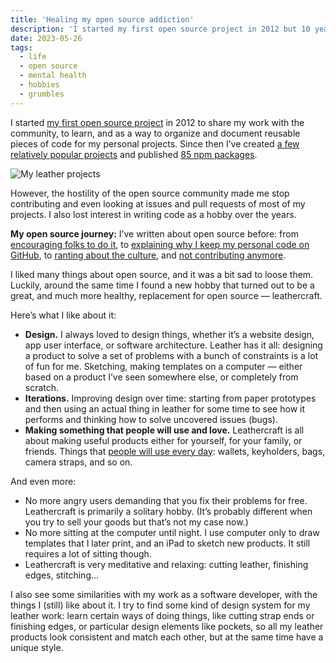 ```yaml
---
title: 'Healing my open source addiction'
description: 'I started my first open source project in 2012 but 10 years later I quit it almost entirely because of its hostile culture. Recently, I found a hobby that gives me everything I liked about open source but without any of its downsides.'
date: 2023-05-26
tags:
  - life
  - open source
  - mental health
  - hobbies
  - grumbles
---
```


I started [my first open source project](https://github.com/sapegin/richtypo.js) in 2012 to share my work with the community, to learn, and as a way to organize and document reusable pieces of code for my personal projects. Since then I’ve created [a few relatively popular projects](https://github.com/sapegin) and published [85 npm packages](https://www.npmjs.com/~sapegin).

![My leather projects](/images/leathercraft.jpg)

However, the hostility of the open source community made me stop contributing and even looking at issues and pull requests of most of my projects. I also lost interest in writing code as a hobby over the years.

**My open source journey:** I’ve written about open source before: from [encouraging folks to do it](/blog/open-source-for-everyone/), to [explaining why I keep my personal code on GitHub](/blog/personal-open-source/), to [ranting about the culture](/blog/no-complaints-oss/), and [not contributing anymore](/blog/going-offline/).

I liked many things about open source, and it was a bit sad to loose them. Luckily, around the same time I found a new hobby that turned out to be a great, and much more healthy, replacement for open source — leathercraft.

Here’s what I like about it:

- **Design.** I always loved to design things, whether it’s a website design, app user interface, or software architecture. Leather has it all: designing a product to solve a set of problems with a bunch of constraints is a lot of fun for me. Sketching, making templates on a computer — either based on a product I’ve seen somewhere else, or completely from scratch.
- **Iterations.** Improving design over time: starting from paper prototypes and then using an actual thing in leather for some time to see how it performs and thinking how to solve uncovered issues (bugs).
- **Making something that people will use and love.** Leathercraft is all about making useful products either for yourself, for your family, or friends. Things that [people will use every day](https://www.etsy.com/de-en/shop/KlatzLeatherGoods): wallets, keyholders, bags, camera straps, and so on.

And even more:

- No more angry users demanding that you fix their problems for free. Leathercraft is primarily a solitary hobby. (It’s probably different when you try to sell your goods but that’s not my case now.)
- No more sitting at the computer until night. I use computer only to draw templates that I later print, and an iPad to sketch new products. It still requires a lot of sitting though.
- Leathercraft is very meditative and relaxing: cutting leather, finishing edges, stitching…

I also see some similarities with my work as a software developer, with the things I (still) like about it. I try to find some kind of design system for my leather work: learn certain ways of doing things, like cutting strap ends or finishing edges, or particular design elements like pockets, so all my leather products look consistent and match each other, but at the same time have a unique style.
